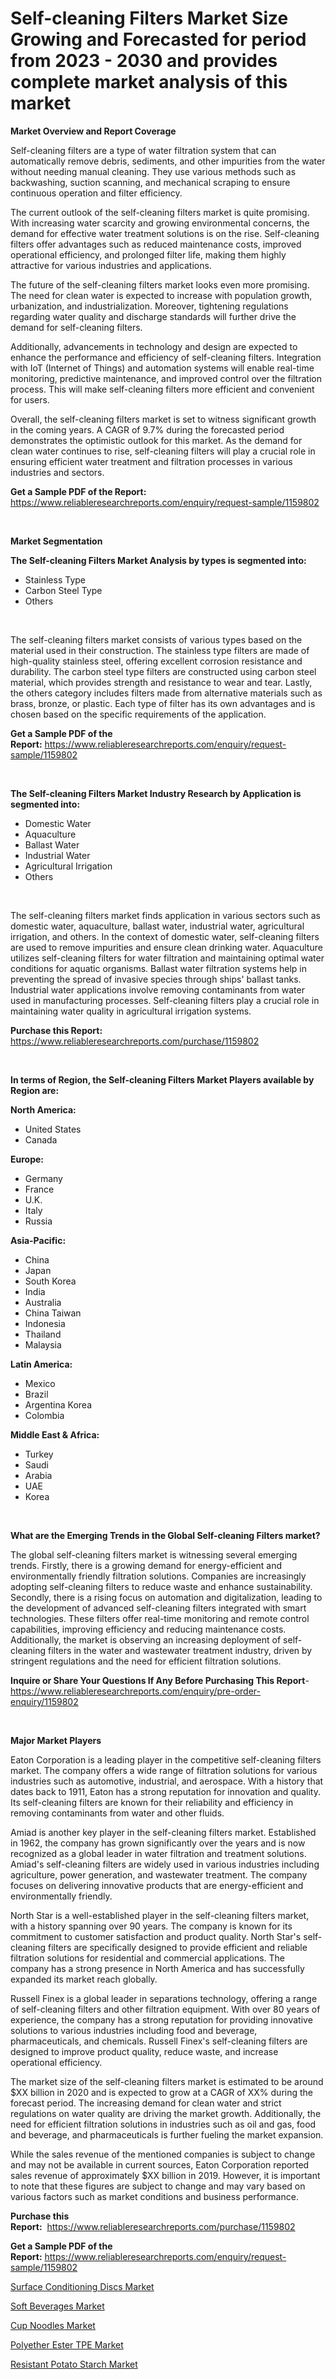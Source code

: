 <p><h1>Self-cleaning Filters Market Size Growing and Forecasted for period from 2023 - 2030 and provides complete market analysis of this market</h1></p><p><strong>Market Overview and Report Coverage</strong></p>
<p><p>Self-cleaning filters are a type of water filtration system that can automatically remove debris, sediments, and other impurities from the water without needing manual cleaning. They use various methods such as backwashing, suction scanning, and mechanical scraping to ensure continuous operation and filter efficiency.</p><p>The current outlook of the self-cleaning filters market is quite promising. With increasing water scarcity and growing environmental concerns, the demand for effective water treatment solutions is on the rise. Self-cleaning filters offer advantages such as reduced maintenance costs, improved operational efficiency, and prolonged filter life, making them highly attractive for various industries and applications.</p><p>The future of the self-cleaning filters market looks even more promising. The need for clean water is expected to increase with population growth, urbanization, and industrialization. Moreover, tightening regulations regarding water quality and discharge standards will further drive the demand for self-cleaning filters.</p><p>Additionally, advancements in technology and design are expected to enhance the performance and efficiency of self-cleaning filters. Integration with IoT (Internet of Things) and automation systems will enable real-time monitoring, predictive maintenance, and improved control over the filtration process. This will make self-cleaning filters more efficient and convenient for users.</p><p>Overall, the self-cleaning filters market is set to witness significant growth in the coming years. A CAGR of 9.7% during the forecasted period demonstrates the optimistic outlook for this market. As the demand for clean water continues to rise, self-cleaning filters will play a crucial role in ensuring efficient water treatment and filtration processes in various industries and sectors.</p></p>
<p><strong>Get a Sample PDF of the Report:</strong> <a href="https://www.reliableresearchreports.com/enquiry/request-sample/1159802">https://www.reliableresearchreports.com/enquiry/request-sample/1159802</a></p>
<p>&nbsp;</p>
<p><strong>Market Segmentation</strong></p>
<p><strong>The Self-cleaning Filters Market Analysis by types is segmented into:</strong></p>
<p><ul><li>Stainless Type</li><li>Carbon Steel Type</li><li>Others</li></ul></p>
<p>&nbsp;</p>
<p><p>The self-cleaning filters market consists of various types based on the material used in their construction. The stainless type filters are made of high-quality stainless steel, offering excellent corrosion resistance and durability. The carbon steel type filters are constructed using carbon steel material, which provides strength and resistance to wear and tear. Lastly, the others category includes filters made from alternative materials such as brass, bronze, or plastic. Each type of filter has its own advantages and is chosen based on the specific requirements of the application.</p></p>
<p><strong>Get a Sample PDF of the Report:</strong>&nbsp;<a href="https://www.reliableresearchreports.com/enquiry/request-sample/1159802">https://www.reliableresearchreports.com/enquiry/request-sample/1159802</a></p>
<p>&nbsp;</p>
<p><strong>The Self-cleaning Filters Market Industry Research by Application is segmented into:</strong></p>
<p><ul><li>Domestic Water</li><li>Aquaculture</li><li>Ballast Water</li><li>Industrial Water</li><li>Agricultural Irrigation</li><li>Others</li></ul></p>
<p>&nbsp;</p>
<p><p>The self-cleaning filters market finds application in various sectors such as domestic water, aquaculture, ballast water, industrial water, agricultural irrigation, and others. In the context of domestic water, self-cleaning filters are used to remove impurities and ensure clean drinking water. Aquaculture utilizes self-cleaning filters for water filtration and maintaining optimal water conditions for aquatic organisms. Ballast water filtration systems help in preventing the spread of invasive species through ships' ballast tanks. Industrial water applications involve removing contaminants from water used in manufacturing processes. Self-cleaning filters play a crucial role in maintaining water quality in agricultural irrigation systems.</p></p>
<p><strong>Purchase this Report:</strong>&nbsp; <a href="https://www.reliableresearchreports.com/purchase/1159802">https://www.reliableresearchreports.com/purchase/1159802</a></p>
<p>&nbsp;</p>
<p><strong>In terms of Region, the Self-cleaning Filters Market Players available by Region are:</strong></p>
<p>
    <p> <strong> North America: </strong>
        <ul>
            <li>United States</li>
            <li>Canada</li>
        </ul>
        </p> 
    <p> <strong> Europe: </strong>
        <ul>
            <li>Germany</li>
            <li>France</li>
            <li>U.K.</li>
            <li>Italy</li>
            <li>Russia</li>
        </ul>
        </p> 
    <p> <strong> Asia-Pacific: </strong>
        <ul>
            <li>China</li>
            <li>Japan</li>
            <li>South Korea</li>
            <li>India</li>
            <li>Australia</li>
            <li>China Taiwan</li>
            <li>Indonesia</li>
            <li>Thailand</li>
            <li>Malaysia</li>
        </ul>
        </p> 
    <p> <strong> Latin America: </strong>
        <ul>
            <li>Mexico</li>
            <li>Brazil</li>
            <li>Argentina Korea</li>
            <li>Colombia</li>
        </ul>
        </p> 
    <p> <strong> Middle East & Africa: </strong>
        <ul>
            <li>Turkey</li>
            <li>Saudi</li>
            <li>Arabia</li>
            <li>UAE</li>
            <li>Korea</li>
        </ul>
    </p>
    </p>
<p>&nbsp;</p>
<p><strong>What are the Emerging Trends in the Global Self-cleaning Filters market?</strong></p>
<p><p>The global self-cleaning filters market is witnessing several emerging trends. Firstly, there is a growing demand for energy-efficient and environmentally friendly filtration solutions. Companies are increasingly adopting self-cleaning filters to reduce waste and enhance sustainability. Secondly, there is a rising focus on automation and digitalization, leading to the development of advanced self-cleaning filters integrated with smart technologies. These filters offer real-time monitoring and remote control capabilities, improving efficiency and reducing maintenance costs. Additionally, the market is observing an increasing deployment of self-cleaning filters in the water and wastewater treatment industry, driven by stringent regulations and the need for efficient filtration solutions.</p></p>
<p><strong>Inquire or Share Your Questions If Any Before Purchasing This Report</strong>- <a href="https://www.reliableresearchreports.com/enquiry/pre-order-enquiry/1159802">https://www.reliableresearchreports.com/enquiry/pre-order-enquiry/1159802</a></p>
<p>&nbsp;</p>
<p><strong>Major Market Players</strong></p>
<p><p>Eaton Corporation is a leading player in the competitive self-cleaning filters market. The company offers a wide range of filtration solutions for various industries such as automotive, industrial, and aerospace. With a history that dates back to 1911, Eaton has a strong reputation for innovation and quality. Its self-cleaning filters are known for their reliability and efficiency in removing contaminants from water and other fluids.</p><p>Amiad is another key player in the self-cleaning filters market. Established in 1962, the company has grown significantly over the years and is now recognized as a global leader in water filtration and treatment solutions. Amiad's self-cleaning filters are widely used in various industries including agriculture, power generation, and wastewater treatment. The company focuses on delivering innovative products that are energy-efficient and environmentally friendly.</p><p>North Star is a well-established player in the self-cleaning filters market, with a history spanning over 90 years. The company is known for its commitment to customer satisfaction and product quality. North Star's self-cleaning filters are specifically designed to provide efficient and reliable filtration solutions for residential and commercial applications. The company has a strong presence in North America and has successfully expanded its market reach globally.</p><p>Russell Finex is a global leader in separations technology, offering a range of self-cleaning filters and other filtration equipment. With over 80 years of experience, the company has a strong reputation for providing innovative solutions to various industries including food and beverage, pharmaceuticals, and chemicals. Russell Finex's self-cleaning filters are designed to improve product quality, reduce waste, and increase operational efficiency.</p><p>The market size of the self-cleaning filters market is estimated to be around $XX billion in 2020 and is expected to grow at a CAGR of XX% during the forecast period. The increasing demand for clean water and strict regulations on water quality are driving the market growth. Additionally, the need for efficient filtration solutions in industries such as oil and gas, food and beverage, and pharmaceuticals is further fueling the market expansion.</p><p>While the sales revenue of the mentioned companies is subject to change and may not be available in current sources, Eaton Corporation reported sales revenue of approximately $XX billion in 2019. However, it is important to note that these figures are subject to change and may vary based on various factors such as market conditions and business performance.</p></p>
<p><strong>Purchase this Report:</strong>&nbsp;&nbsp;<a href="https://www.reliableresearchreports.com/purchase/1159802">https://www.reliableresearchreports.com/purchase/1159802</a></p>
<p></p>
<p><strong>Get a Sample PDF of the Report:</strong>&nbsp;<a href="https://www.reliableresearchreports.com/enquiry/request-sample/1159802">https://www.reliableresearchreports.com/enquiry/request-sample/1159802</a></p>
<p><p><a href="https://medium.com/@magaliortiz1955/surface-conditioning-discs-market-size-growth-forecast-2023-2030-0cfa405f5677">Surface Conditioning Discs Market</a></p><p><a href="https://www.linkedin.com/pulse/soft-beverages-market-challenges-opportunities-growth-drivers-upple/">Soft Beverages Market</a></p><p><a href="https://www.linkedin.com/pulse/cup-noodles-market-challenges-opportunities-growth-drivers-eflae/">Cup Noodles Market</a></p><p><a href="https://medium.com/@cletaturner879789/polyether-ester-tpe-market-size-growth-forecast-2023-2030-7f9c7d74548f">Polyether Ester TPE Market</a></p><p><a href="https://www.linkedin.com/pulse/resistant-potato-starch-market-research-report-provides-ytsbe/">Resistant Potato Starch Market</a></p></p>